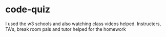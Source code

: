 # code-quiz

I used the w3 schools and also watching class videos helped.
Instructers, TA's, break room pals and tutor helped for the homework
